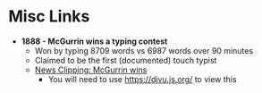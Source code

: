 # Misc Links

- **1888 - McGurrin wins a typing contest**
  - Won by typing 8709 words vs 6987 words over 90 minutes
  - Claimed to be the first (documented) touch typist
  - [News Clipping: McGurrin wins](http://www.kanji.zinbun.kyoto-u.ac.jp/~yasuoka/QWERTY/1888-07-26.djvu)
    - You will need to use https://djvu.js.org/ to view this